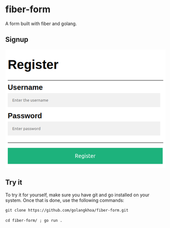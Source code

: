 # fiber-form
 A form built with fiber and golang.

## Signup

![Signup System](/signup.png)

## Try it

To try it for yourself, make sure you have git and go installed on your system. Once that is done, use the following commands:

    git clone https://github.com/golangkhoa/fiber-form.git

    cd fiber-form/ ; go run .